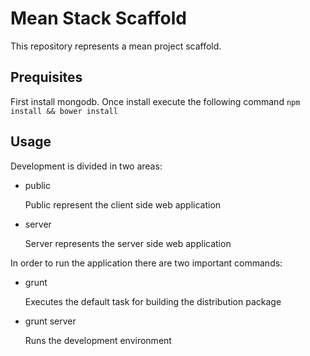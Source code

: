 # Mean Stack Scaffold

This repository represents a mean project scaffold.

## Prequisites

First install mongodb. Once install execute the following command `npm install && bower install`

## Usage

Development is divided in two areas:

- public

   Public represent the client side web application

- server

   Server represents the server side web application

In order to run the application there are two important commands:
- grunt

   Executes the default task for building the distribution package

- grunt server

   Runs the development environment
   
   

